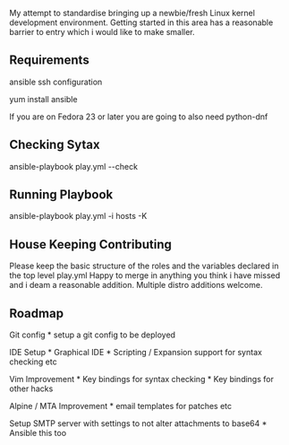 My attempt to standardise bringing up a newbie/fresh Linux kernel development environment.
Getting started in this area has a reasonable barrier to entry which i would like to make smaller.

## Requirements
ansible
ssh configuration

yum install ansible


If you are on Fedora 23 or later you are going to also need python-dnf

## Checking Sytax
ansible-playbook play.yml --check

## Running Playbook
ansible-playbook play.yml -i hosts -K

## House Keeping Contributing

Please keep the basic structure of the roles and the variables declared in the top level play.yml
Happy to merge in anything you think i have missed and i deam a reasonable addition.
Multiple distro additions welcome.


## Roadmap

Git config
	* setup a git config to be deployed

IDE Setup
	* Graphical IDE
	* Scripting / Expansion support for syntax checking etc

Vim Improvement
	* Key bindings for syntax checking
	* Key bindings for other hacks

Alpine / MTA Improvement
	* email templates for patches etc

Setup SMTP server with settings to not alter attachments to base64
    * Ansible this too

